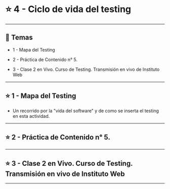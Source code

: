 # :star: 4 - Ciclo de vida del testing

---

## :book: Temas

- 1 - Mapa del Testing

- 2 - Práctica de Contenido n° 5.

- 3 - Clase 2 en Vivo. Curso de Testing. Transmisión en vivo de Instituto Web

---

## :star: 1 - Mapa del Testing

- Un recorrido por la "vida del software" y de como se inserta el testing en esta actividad.



---

## :star: 2 - Práctica de Contenido n° 5.

---

## :star:  3 - Clase 2 en Vivo. Curso de Testing. Transmisión en vivo de Instituto Web

---
